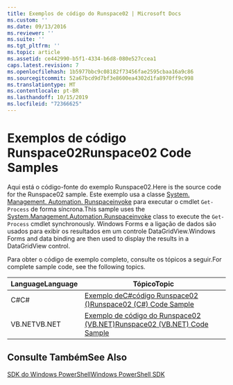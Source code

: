 ```yaml
---
title: Exemplos de código do Runspace02 | Microsoft Docs
ms.custom: ''
ms.date: 09/13/2016
ms.reviewer: ''
ms.suite: ''
ms.tgt_pltfrm: ''
ms.topic: article
ms.assetid: ce442990-b5f1-4334-b6d8-080e527ccea1
caps.latest.revision: 7
ms.openlocfilehash: 1b5977bbc9c08182f73456fae2595cbaa16a9c86
ms.sourcegitcommit: 52a67bcd9d7bf3e8600ea4302d1fa8970ff9c998
ms.translationtype: MT
ms.contentlocale: pt-BR
ms.lasthandoff: 10/15/2019
ms.locfileid: "72366625"
---
```

# <a name="runspace02-code-samples"></a><span data-ttu-id="274c2-102">Exemplos de código Runspace02</span><span class="sxs-lookup"><span data-stu-id="274c2-102">Runspace02 Code Samples</span></span>

<span data-ttu-id="274c2-103">Aqui está o código-fonte do exemplo Runspace02.</span><span class="sxs-lookup"><span data-stu-id="274c2-103">Here is the source code for the Runspace02 sample.</span></span> <span data-ttu-id="274c2-104">Este exemplo usa a classe [System. Management. Automation. Runspaceinvoke](/dotnet/api/System.Management.Automation.RunspaceInvoke) para executar o cmdlet `Get-Process` de forma síncrona.</span><span class="sxs-lookup"><span data-stu-id="274c2-104">This sample uses the [System.Management.Automation.Runspaceinvoke](/dotnet/api/System.Management.Automation.RunspaceInvoke) class to execute the `Get-Process` cmdlet synchronously.</span></span> <span data-ttu-id="274c2-105">Windows Forms e a ligação de dados são usados para exibir os resultados em um controle DataGridView.</span><span class="sxs-lookup"><span data-stu-id="274c2-105">Windows Forms and data binding are then used to display the results in a DataGridView control.</span></span>

<span data-ttu-id="274c2-106">Para obter o código de exemplo completo, consulte os tópicos a seguir.</span><span class="sxs-lookup"><span data-stu-id="274c2-106">For complete sample code, see the following topics.</span></span>

|<span data-ttu-id="274c2-107">Language</span><span class="sxs-lookup"><span data-stu-id="274c2-107">Language</span></span>|<span data-ttu-id="274c2-108">Tópico</span><span class="sxs-lookup"><span data-stu-id="274c2-108">Topic</span></span>|
|--------------|-----------|
|<span data-ttu-id="274c2-109">C#</span><span class="sxs-lookup"><span data-stu-id="274c2-109">C#</span></span>|[<span data-ttu-id="274c2-110">Exemplo deC#código Runspace02 ()</span><span class="sxs-lookup"><span data-stu-id="274c2-110">Runspace02 (C#) Code Sample</span></span>](./runspace02-csharp-code-sample.md)|
|<span data-ttu-id="274c2-111">VB.NET</span><span class="sxs-lookup"><span data-stu-id="274c2-111">VB.NET</span></span>|[<span data-ttu-id="274c2-112">Exemplo de código do Runspace02 (VB.NET)</span><span class="sxs-lookup"><span data-stu-id="274c2-112">Runspace02 (VB.NET) Code Sample</span></span>](./runspace02-vb-net-code-sample.md)|

## <a name="see-also"></a><span data-ttu-id="274c2-113">Consulte Também</span><span class="sxs-lookup"><span data-stu-id="274c2-113">See Also</span></span>

[<span data-ttu-id="274c2-114">SDK do Windows PowerShell</span><span class="sxs-lookup"><span data-stu-id="274c2-114">Windows PowerShell SDK</span></span>](../windows-powershell-reference.md)